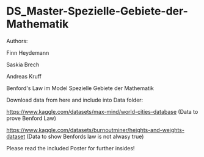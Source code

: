 # DS_Master-Spezielle-Gebiete-der-Mathematik

Authors: 

Finn Heydemann

Saskia Brech 

Andreas Kruff 



Benford's Law im Model Spezielle Gebiete der Mathematik



Download data from here and include into Data folder:

https://www.kaggle.com/datasets/max-mind/world-cities-database (Data to prove Benford Law)

https://www.kaggle.com/datasets/burnoutminer/heights-and-weights-dataset (Data to show Benfords law is not alwasy true)


Please read the included Poster for further insides! 



